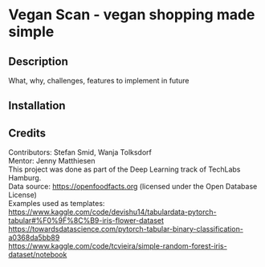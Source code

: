 
# Vegan Scan - vegan shopping made simple  

## Description  
What, why, challenges, features to implement in future  
    
## Installation  

## Credits  
Contributors: Stefan Smid, Wanja Tolksdorf   
Mentor: Jenny Matthiesen   
This project was done as part of the Deep Learning track of TechLabs Hamburg.  
Data source: https://openfoodfacts.org (licensed under the Open Database License)  
Examples used as templates:   
https://www.kaggle.com/code/devishu14/tabulardata-pytorch-tabular#%F0%9F%8C%B9-iris-flower-dataset  
https://towardsdatascience.com/pytorch-tabular-binary-classification-a0368da5bb89  
https://www.kaggle.com/code/tcvieira/simple-random-forest-iris-dataset/notebook 
